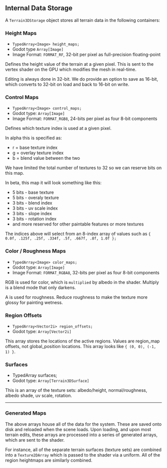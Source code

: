 ## Internal Data Storage

A `Terrain3DStorage` object stores all terrain data in the following containers:

### Height Maps
* `TypedArray<Image> height_maps;`
* Godot type `Array[Image]`
* Image Format: `FORMAT_RF`, 32-bit per pixel as full-precision floating-point

Defines the height value of the terrain at a given pixel. This is sent to the vertex shader on the GPU which modifies the mesh in real-time.

Editing is always done in 32-bit. We do provide an option to save as 16-bit, which converts to 32-bit on load and back to 16-bit on write.

### Control Maps
* `TypedArray<Image> control_maps;`
* Godot type: `Array[Image]`
* Image Format: `FORMAT_RGB8`, 24-bits per pixel as four 8-bit components

Defines which texture index is used at a given pixel. 

In alpha this is specified as:
* r = base texture index
* g = overlay texture index
* b = blend value between the two

We have limited the total number of textures to 32 so we can reserve bits on this map. 

In beta, this map it will look something like this:
* 5 bits - base texture
* 5 bits - overaly texture
* 3 bits - blend index 
* 3 bits - uv scale index
* 3 bits - slope index
* 3 bits - rotation index
* and more reserved for other paintable features or more textures

The indices above will select from an 8-index array of values such as `{ 0.0f, .125f, .25f, .334f, .5f, .667f, .8f, 1.0f };`

### Color / Roughness Maps
* `TypedArray<Image> color_maps;`
* Godot type: `Array[Image]`
* Image Format: `FORMAT_RGBA8`, 32-bits per pixel as four 8-bit components

RGB is used for color, which is `multiplied` by albedo in the shader. Multiply is a blend mode that only darkens.

A is used for roughness. Reduce roughness to make the texture more glossy for painting wetness.

### Region Offsets

* `TypedArray<Vector2i> region_offsets;`
* Godot type: `Array[Vector2i]`

This array stores the locations of the active regions. Values are region_map offsets, not global_position locations. This array looks like `{ (0, 0), (-1, 1) }`.


### Surfaces
* TypedArray<Terrain3DSurface> surfaces;
* Godot type: `Array[Terrain3DSurface]`

This is an array of the texture sets: albedo/height, normal/roughness, albedo shade, uv scale, rotation.

------

### Generated Maps

The above arrays house all of the data for the system. These are saved onto disk and reloaded when the scene loads. Upon loading, and upon most terrain edits, these arrays are processed into a series of generated arrays, which are sent to the shader.

For instance, all of the separate terrain surfaces (texture sets) are combined into a `Texture2DArray` which is passed to the shader via a uniform. All of the region heightmaps are similarly combined. 

